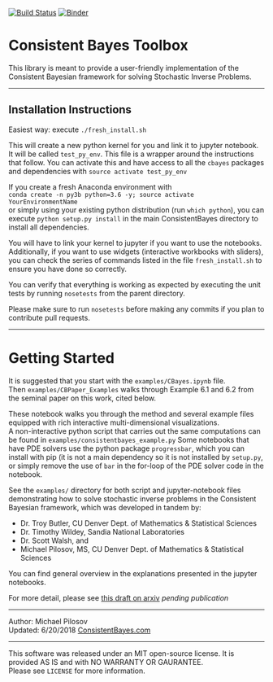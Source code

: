 [![Build Status](https://travis-ci.com/mpilosov/ConsistentBayes.svg?branch=master)](https://travis-ci.com/mpilosov/ConsistentBayes) [![Binder](https://mybinder.org/badge_logo.svg)](https://mybinder.org/v2/gh/mpilosov/ConsistentBayes/master)

# Consistent Bayes Toolbox

This library is meant to provide a user-friendly implementation of the Consistent Bayesian framework for solving Stochastic Inverse Problems.

--- 
## Installation Instructions
Easiest way: execute `./fresh_install.sh`

This will create a new python kernel for you and link it to jupyter notebook.  
It will be called `test_py_env`. This file is a wrapper around the instructions that follow. You can activate this and have access to all the `cbayes` packages and dependencies with `source activate test_py_env`


If you create a fresh Anaconda environment with   
`conda create -n py3b python=3.6 -y; source activate YourEnvironmentName`  
or simply using your existing python distribution (run `which python`), you can 
execute `python setup.py install` in the main ConsistentBayes directory to install all dependencies.

You will have to link your kernel to jupyter if you want to use the notebooks.
Additionally, if you want to use widgets (interactive workbooks with sliders), you can check the series of commands listed in the file `fresh_install.sh` to ensure you have done so correctly.

You can verify that everything is working as expected by executing the unit tests by running `nosetests` from the parent directory.

Please make sure to run `nosetests` before making any commits if you plan to contribute pull requests.

---
# Getting Started

It is suggested that you start with the `examples/CBayes.ipynb` file.  
Then `examples/CBPaper_Examples` walks through Example 6.1 and 6.2 from the seminal paper on this work, cited below.

These notebook walks you through the method and several example files equipped with rich interactive multi-dimensional visualizations.  
A non-interactive python script that carries out the same computations can be found in `examples/consistentbayes_example.py`
Some notebooks that have PDE solvers use the python package `progressbar`, which you can install with pip (it is not a main dependency so it is not installed by `setup.py`, or simply remove the use of `bar` in the for-loop of the PDE solver code in the notebook. 

See the `examples/` directory for both script and jupyter-notebook files demonstrating how to solve stochastic inverse problems in the Consistent Bayesian framework, which was developed in tandem by:
- Dr. Troy Butler, CU Denver Dept. of Mathematics & Statistical Sciences
- Dr. Timothy Wildey, Sandia National Laboratories
- Dr. Scott Walsh, and
- Michael Pilosov, MS, CU Denver Dept. of Mathematics & Statistical Sciences


You can find general overview in the explanations presented in the jupyter notebooks.

For more detail, please see [this draft on arxiv](https://arxiv.org/abs/1704.00680) _pending publication_


--- 

Author: Michael Pilosov  
Updated: 6/20/2018
[ConsistentBayes.com](http://www.consistentbayes.com)

---
This software was released under an MIT open-source license. It is provided AS IS and with NO WARRANTY OR GAURANTEE.  
Please see `LICENSE` for more information.
